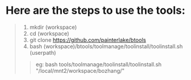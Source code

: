 # Here are the steps to use the tools:
> 1. mkdir (workspace)
> 2. cd (workspace)
> 3. git clone https://github.com/painterlake/btools
> 4. bash (workspace)/btools/toolmanage/toolinstall/toolinstall.sh (userpath)
>> eg: bash tools/toolmanage/toolinstall/toolinstall.sh "/local/mnt2/workspace/bozhang/"